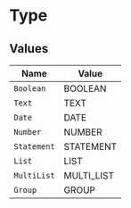 # Type


## Values

| Name        | Value       |
| ----------- | ----------- |
| `Boolean`   | BOOLEAN     |
| `Text`      | TEXT        |
| `Date`      | DATE        |
| `Number`    | NUMBER      |
| `Statement` | STATEMENT   |
| `List`      | LIST        |
| `MultiList` | MULTI_LIST  |
| `Group`     | GROUP       |